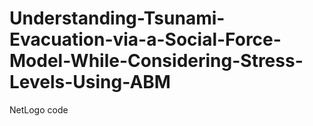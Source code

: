 # Understanding-Tsunami-Evacuation-via-a-Social-Force-Model-While-Considering-Stress-Levels-Using-ABM
NetLogo code 
